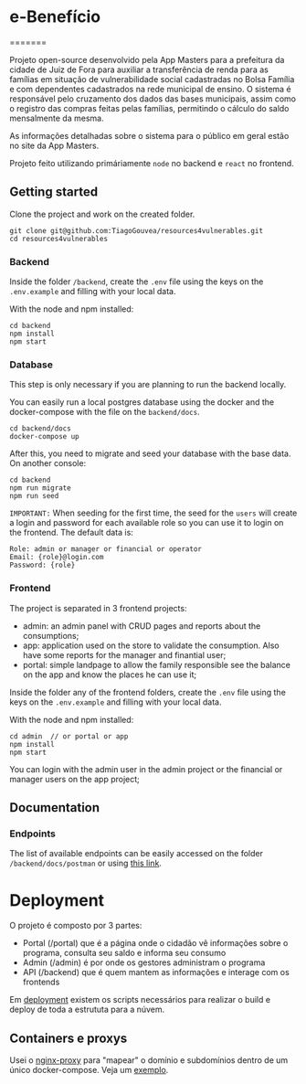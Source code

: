 # e-Benefício
=======

Projeto open-source desenvolvido pela App Masters para a prefeitura da cidade de Juiz de Fora para auxiliar a transferência de renda para as famílias em situação de vulnerabilidade social cadastradas no Bolsa Família e com dependentes cadastrados na rede municipal de ensino. O sistema é responsável pelo cruzamento dos dados das bases municipais, assim como o registro das compras feitas pelas famílias, permitindo o cálculo do saldo mensalmente da mesma.

As informações detalhadas sobre o sistema para o público em geral estão no site da App Masters.

Projeto feito utilizando primáriamente `node` no backend e `react` no frontend.


## Getting started

Clone the project and work on the created folder.

```
git clone git@github.com:TiagoGouvea/resources4vulnerables.git
cd resources4vulnerables
```

### Backend

Inside the folder `/backend`, create the `.env` file using the keys on the `.env.example` and filling with your local data.

With the node and npm installed: 

```
cd backend
npm install
npm start
```

### Database
This step is only necessary if you are planning to run the backend locally.

You can easily run a local postgres database using the docker and the docker-compose with the file on the `backend/docs`.

```
cd backend/docs
docker-compose up
```
After this, you need to migrate and seed your database with the base data. On another console:

```
cd backend
npm run migrate
npm run seed
```

`IMPORTANT:` When seeding for the first time, the seed for the `users` will create a login and password for each available role so you can use it to login on the frontend. The default data is:

```
Role: admin or manager or financial or operator
Email: {role}@login.com
Password: {role}
```

### Frontend
The project is separated in 3 frontend projects:
 - admin: an admin panel with CRUD pages and reports about the consumptions;
 - app: application used on the store to validate the consumption. Also have some reports for the manager and finantial user;
 - portal: simple landpage to allow the family responsible see the balance on the app and know the places he can use it;

Inside the folder any of the frontend folders, create the `.env` file using the keys on the `.env.example` and filling with your local data.

With the node and npm installed: 

```
cd admin  // or portal or app
npm install
npm start
```

You can login with the admin user in the admin project or the financial or manager users on the app project;


## Documentation

### Endpoints
The list of available endpoints can be easily accessed on the folder `/backend/docs/postman` or using [this link](https://documenter.getpostman.com/view/3342022/SzYaVdaV).

# Deployment

O projeto é composto por 3 partes:

- Portal (/portal) que é a página onde o cidadão vê informações sobre o programa, consulta seu saldo e informa seu consumo
- Admin (/admin) é por onde os gestores administram o programa
- API (/backend) que é quem mantem as informações e interage com os frontends

Em [deployment](/deployment) existem os scripts necessários para realizar o build e deploy de toda a estrututa para a núvem.

## Containers e proxys

Usei o [nginx-proxy](https://github.com/nginx-proxy/nginx-proxy) para "mapear" o domínio e subdomínios dentro de um único docker-compose. Veja um [exemplo](/deployment/production/docker-compose.yml.example). 
